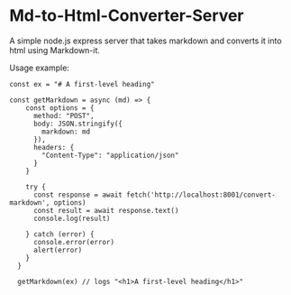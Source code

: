 # Md-to-Html-Converter-Server
A simple node.js express server that takes markdown and converts it into html using Markdown-it.


Usage example:
```
const ex = "# A first-level heading"

const getMarkdown = async (md) => {
    const options = {
      method: "POST",
      body: JSON.stringify({
        markdown: md
      }),
      headers: {
        "Content-Type": "application/json"
      }
    }

    try {
      const response = await fetch('http://localhost:8001/convert-markdown', options)
      const result = await response.text()
      console.log(result)
      
    } catch (error) {
      console.error(error)
      alert(error)
    }
  }

  getMarkdown(ex) // logs "<h1>A first-level heading</h1>"
```
